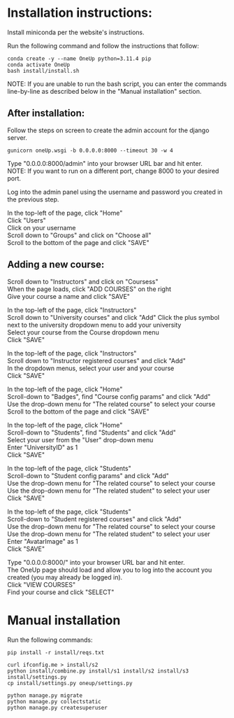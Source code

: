 # Installation instructions:

Install miniconda per the website's instructions.

Run the following command and follow the instructions that follow:

	conda create -y --name OneUp python=3.11.4 pip  
	conda activate OneUp  
	bash install/install.sh

NOTE: If you are unable to run the bash script, you can enter the commands line-by-line as described below in the "Manual installation" section.  

## After installation:


Follow the steps on screen to create the admin account for the django server.

	gunicorn oneUp.wsgi -b 0.0.0.0:8000 --timeout 30 -w 4 

Type "0.0.0.0:8000/admin" into your browser URL bar and hit enter.  
NOTE: If you want to run on a different port, change 8000 to your desired port.

Log into the admin panel using the username and password you created in the previous step.

In the top-left of the page, click "Home"  
Click "Users"  
Click on your username  
Scroll down to "Groups" and click on "Choose all"  
Scroll to the bottom of the page and click "SAVE"

## Adding a new course:

Scroll down to "Instructors" and click on "Coursess"  
When the page loads, click "ADD COURSES" on the right  
Give your course a name and click "SAVE"  

In the top-left of the page, click "Instructors"  
Scroll down to "University courses" and click "Add"
Click the plus symbol next to the university dropdown menu to add your university  
Select your course from the Course dropdown menu  
Click "SAVE"

In the top-left of the page, click "Instructors"  
Scroll down to "Instructor registered courses" and click "Add"  
In the dropdown menus, select your user and your course  
Click "SAVE"

In the top-left of the page, click "Home"  
Scroll-down to "Badges", find "Course config params" and click "Add"  
Use the drop-down menu for "The related course" to select your course  
Scroll to the bottom of the page and click "SAVE"

In the top-left of the page, click "Home"  
Scroll-down to "Students", find "Students" and click "Add"  
Select your user from the "User" drop-down menu  
Enter "UniversityID" as 1  
Click "SAVE"

In the top-left of the page, click "Students"  
Scroll-down to "Student config params" and click "Add"  
Use the drop-down menu for "The related course" to select your course  
Use the drop-down menu for "The related student" to select your user  
Click "SAVE"

In the top-left of the page, click "Students"  
Scroll-down to "Student registered courses" and click "Add"  
Use the drop-down menu for "The related course" to select your course  
Use the drop-down menu for "The related student" to select your user  
Enter "AvatarImage" as 1  
Click "SAVE"


Type "0.0.0.0:8000/" into your browser URL bar and hit enter.  
The OneUp page should load and allow you to log into the account you created (you may already be logged in).  
Click "VIEW COURSES"  
Find your course and click "SELECT"  


# Manual installation

Run the following commands:

	pip install -r install/reqs.txt

	curl ifconfig.me > install/s2  
	python install/combine.py install/s1 install/s2 install/s3 install/settings.py  
	cp install/settings.py oneup/settings.py 

	python manage.py migrate  
	python manage.py collectstatic  
	python manage.py createsuperuser
